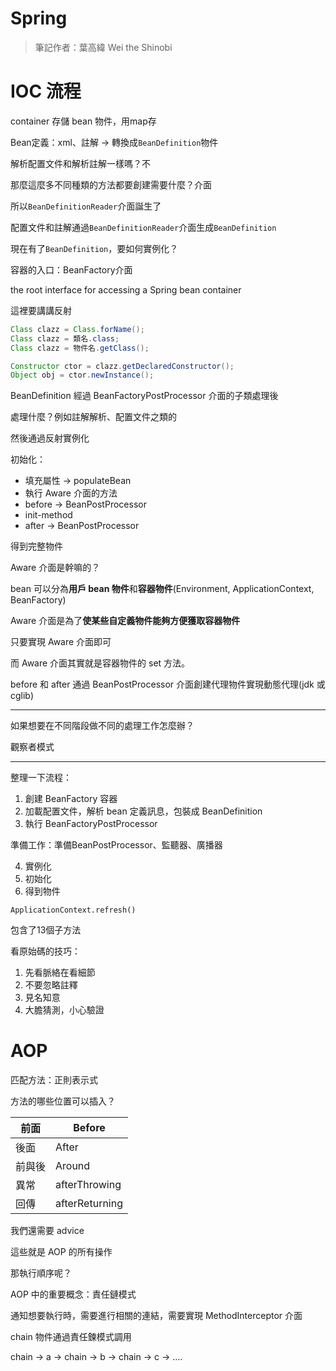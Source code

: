 # Spring

> 筆記作者：葉高緯 Wei the Shinobi

# IOC 流程

container 存儲 bean 物件，用map存

Bean定義：xml、註解 -> 轉換成`BeanDefinition`物件

解析配置文件和解析註解一樣嗎？不

那麼這麼多不同種類的方法都要創建需要什麼？介面

所以`BeanDefinitionReader`介面誕生了

配置文件和註解通過`BeanDefinitionReader`介面生成`BeanDefinition`

現在有了`BeanDefinition`，要如何實例化？

容器的入口：BeanFactory介面

the root interface for accessing a Spring bean container

這裡要講講反射

```java
Class clazz = Class.forName();
Class clazz = 類名.class;
Class clazz = 物件名.getClass();

Constructor ctor = clazz.getDeclaredConstructor();
Object obj = ctor.newInstance();
```

BeanDefinition 經過 BeanFactoryPostProcessor 介面的子類處理後

處理什麼？例如註解解析、配置文件之類的

然後通過反射實例化

初始化：

- 填充屬性 -> populateBean
- 執行 Aware 介面的方法
- before -> BeanPostProcessor
- init-method
- after -> BeanPostProcessor

得到完整物件

Aware 介面是幹嘛的？

bean 可以分為**用戶 bean 物件**和**容器物件**(Environment, ApplicationContext, BeanFactory)

Aware 介面是為了**使某些自定義物件能夠方便獲取容器物件**

只要實現 Aware 介面即可

而 Aware 介面其實就是容器物件的 set 方法。

before 和 after 通過 BeanPostProcessor 介面創建代理物件實現動態代理(jdk 或 cglib)

---

如果想要在不同階段做不同的處理工作怎麼辦？

觀察者模式

---

整理一下流程：

1. 創建 BeanFactory 容器
2. 加載配置文件，解析 bean 定義訊息，包裝成 BeanDefinition
3. 執行 BeanFactoryPostProcessor

準備工作：準備BeanPostProcessor、監聽器、廣播器


4. 實例化
5. 初始化
6. 得到物件

`ApplicationContext.refresh()`

包含了13個子方法

看原始碼的技巧：

1. 先看脈絡在看細節
2. 不要忽略註釋
3. 見名知意
4. 大膽猜測，小心驗證

# AOP

匹配方法：正則表示式

方法的哪些位置可以插入？

| 前面   | Before         |
| ------ | -------------- |
| 後面   | After          |
| 前與後 | Around         |
| 異常   | afterThrowing  |
| 回傳   | afterReturning |

我們還需要 advice

這些就是 AOP 的所有操作

那執行順序呢？

AOP 中的重要概念：責任鏈模式

通知想要執行時，需要進行相關的連結，需要實現 MethodInterceptor 介面

chain 物件通過責任鍊模式調用

chain -> a -> chain -> b -> chain -> c -> ....

